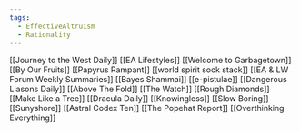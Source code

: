 ```yaml
---
tags:
  - EffectiveAltruism
  - Rationality
---
```


[[Journey to the West Daily]]
[[EA Lifestyles]]
[[Welcome to Garbagetown]]
[[By Our Fruits]]
[[Papyrus Rampant]]
[[world spirit sock stack]]
[[EA & LW Forum Weekly Summaries]]
[[Bayes Shammai]]
[[e-pistulae]]
[[Dangerous Liasons Daily]]
[[Above The Fold]]
[[The Watch]]
[[Rough Diamonds]]
[[Make Like a Tree]]
[[Dracula Daily]]
[[Knowingless]]
[[Slow Boring]]
[[Sunyshore]]
[[Astral Codex Ten]]
[[The Popehat Report]]
[[Overthinking Everything]]
